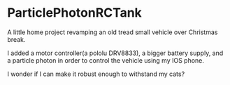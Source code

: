 # ParticlePhotonRCTank
A little home project revamping an old tread small vehicle over Christmas break. 

I added a motor controller(a pololu DRV8833), a bigger battery supply, and a particle photon in order to control the vehicle using my IOS phone. 


I wonder if I can make it robust enough to withstand my cats?

